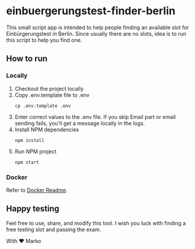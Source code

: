 # einbuergerungstest-finder-berlin

This small script app is intended to help people finding an available slot for Einbürgerungstest in Berlin. Since usually there are no slots, idea is to run this script to help you find one.


## How to run

### Locally

1. Checkout the project locally
2. Copy .env.template file to .env  
    ``` Shell
    cp .env.template .env
    ```
3. Enter correct values to the .env file. If you skip Email part or email sending fails, you'll get a message locally in the logs.
4. Install NPM dependencies
    ``` Shell
    npm install
    ```
5. Run NPM project
    ``` Shell
    npm start
    ```


### Docker

Refer to [Docker Readme](README_DOCKER.md).


## Happy testing
Feel free to use, share, and modify this tool. I wish you luck with finding a free testing slot and passing the exam.

With ❤️ Marko
